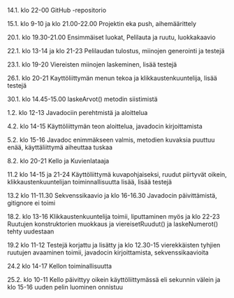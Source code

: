 14.1. klo 22-00 GitHub -repositorio

15.1. klo 9-10 ja klo 21.00-22.00 Projektin eka push, aihemäärittely

20.1. klo 19.30-21.00 Ensimmäiset luokat, Pelilauta ja ruutu, luokkakaavio

22.1. klo 13-14 ja klo 21-23 Pelilaudan tulostus, miinojen generointi ja testejä

23.1. klo 19-20 Viereisten miinojen laskeminen, lisää testejä

26.1. klo 20-21 Kayttöliittymän menun tekoa ja klikkaustenkuuntelija, lisää testejä

30.1. klo 14.45-15.00 laskeArvot() metodin siistimistä

1.2. klo 12-13 Javadociin perehtmistä ja aloittelua

4.2. klo 14-15 Käyttöliittymän teon aloittelua, javadocin kirjoittamista

5.2. klo 15-16 Javadoc enimmäkseen valmis, metodien kuvaksia puuttuu enää, käyttäliittymä aiheuttaa tuskaa

8.2. klo 20-21 Kello ja Kuvienlataaja

11.2 klo 14-15 ja 21-24 Käyttöliittymä kuvapohjaiseksi, ruudut piirtyvät oikein, klikkaustenkuuntelijan toiminnallisuutta lisää, lisää testejä

13.2 klo 11-11.30 Sekvenssikaavio ja klo 16-16.30 Javadocin päivittämistä, gitignore ei toimi

18.2. klo 13-16 Klikkaustenkuuntelija toimii, liputtaminen myös ja klo 22-23 Ruutujen konstruktorien muokkaus ja viereisetRuudut() ja laskeNumerot() tehty uudestaan

19.2 klo 11-12 Testejä korjattu ja lisätty ja klo 12.30-15 vierekkäisten tyhjien ruutujen avaaminen toimii, javadocin kirjoittamista, sekvenssikaavioita
 
24.2 klo 14-17 Kellon toiminallisuutta

25.2. klo 10-11 Kello päivittyy oikein käyttöliittymässä eli sekunnin välein ja klo 15-16 uuden pelin luominen onnistuu

